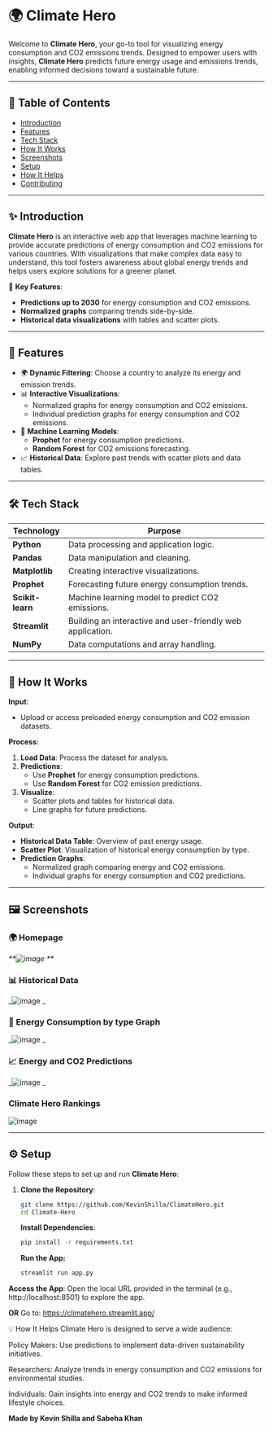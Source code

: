 # 🌍 **Climate Hero**

Welcome to **Climate Hero**, your go-to tool for visualizing energy consumption and CO2 emissions trends. Designed to empower users with insights, **Climate Hero** predicts future energy usage and emissions trends, enabling informed decisions toward a sustainable future.

---

## 📖 **Table of Contents**
- [Introduction](#introduction)
- [Features](#features)
- [Tech Stack](#tech-stack)
- [How It Works](#how-it-works)
- [Screenshots](#screenshots)
- [Setup](#setup)
- [How It Helps](#how-it-helps)
- [Contributing](#contributing)

---

## ✨ **Introduction**

**Climate Hero** is an interactive web app that leverages machine learning to provide accurate predictions of energy consumption and CO2 emissions for various countries. With visualizations that make complex data easy to understand, this tool fosters awareness about global energy trends and helps users explore solutions for a greener planet.

🔮 **Key Features**:
- **Predictions up to 2030** for energy consumption and CO2 emissions.
- **Normalized graphs** comparing trends side-by-side.
- **Historical data visualizations** with tables and scatter plots.

---

## 🔑 **Features**

- 🌍 **Dynamic Filtering**: Choose a country to analyze its energy and emission trends.
- 📊 **Interactive Visualizations**:
  - Normalized graphs for energy consumption and CO2 emissions.
  - Individual prediction graphs for energy consumption and CO2 emissions.
- 🧠 **Machine Learning Models**:
  - **Prophet** for energy consumption predictions.
  - **Random Forest** for CO2 emissions forecasting.
- 📈 **Historical Data**: Explore past trends with scatter plots and data tables.

---

## 🛠️ **Tech Stack**

| **Technology**  | **Purpose**                                                   |
|------------------|---------------------------------------------------------------|
| **Python**       | Data processing and application logic.                        |
| **Pandas**       | Data manipulation and cleaning.                               |
| **Matplotlib**   | Creating interactive visualizations.                          |
| **Prophet**      | Forecasting future energy consumption trends.                 |
| **Scikit-learn** | Machine learning model to predict CO2 emissions.              |
| **Streamlit**    | Building an interactive and user-friendly web application.    |
| **NumPy**        | Data computations and array handling.                         |

---

## 🔄 **How It Works**

**Input**:
- Upload or access preloaded energy consumption and CO2 emission datasets.

**Process**:
1. **Load Data**: Process the dataset for analysis.
2. **Predictions**:
   - Use **Prophet** for energy consumption predictions.
   - Use **Random Forest** for CO2 emission predictions.
3. **Visualize**:
   - Scatter plots and tables for historical data.
   - Line graphs for future predictions.

**Output**:
- **Historical Data Table**: Overview of past energy usage.
- **Scatter Plot**: Visualization of historical energy consumption by type.
- **Prediction Graphs**:
  - Normalized graph comparing energy and CO2 emissions.
  - Individual graphs for energy consumption and CO2 predictions.

---

## 🖼️ **Screenshots**

### 🌍 Homepage
_**![image](https://github.com/user-attachments/assets/dfdb411f-a7bd-46ab-96f0-0ab13cf575ca)
**_

### 📊 Historical Data
_![image](https://github.com/user-attachments/assets/f060a252-4020-4ca5-ac26-3a951b3b8a21)
_

### 🔮 Energy Consumption by type Graph
_![image](https://github.com/user-attachments/assets/7a9f3a65-c97e-40fd-adfa-7ffff3669e39)
_

### 📈 Energy and CO2 Predictions
_![image](https://github.com/user-attachments/assets/1b6e681b-329d-4705-a0cf-718091dcca34)
_

### Climate Hero Rankings
![image](https://github.com/user-attachments/assets/e6ad2942-3aef-48ba-b586-b4a8369ef652)

---

## ⚙️ **Setup**

Follow these steps to set up and run **Climate Hero**:

1. **Clone the Repository**:
   ```bash
   git clone https://github.com/KevinShilla/ClimateHero.git
   cd Climate-Hero
   ```

   **Install Dependencies**:
   ```bash
   pip install -r requirements.txt
   ```

   **Run the App:**
   ```bash
   streamlit run app.py
   ```

**Access the App**:
Open the local URL provided in the terminal (e.g., http://localhost:8501) to explore the app.

**OR**
Go to: https://climatehero.streamlit.app/

💡 How It Helps
Climate Hero is designed to serve a wide audience:

Policy Makers: Use predictions to implement data-driven sustainability initiatives.

Researchers: Analyze trends in energy consumption and CO2 emissions for environmental studies.

Individuals: Gain insights into energy and CO2 trends to make informed lifestyle choices.

**Made by Kevin Shilla and Sabeha Khan**
